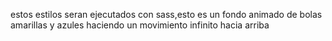 estos estilos seran ejecutados con sass,esto es un fondo animado de bolas amarillas y azules haciendo un movimiento infinito hacia arriba